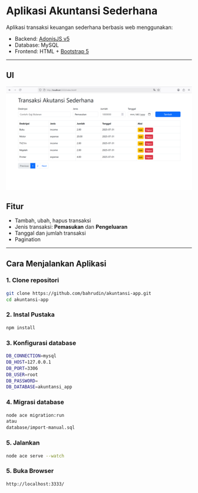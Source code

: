 # Aplikasi Akuntansi Sederhana

Aplikasi transaksi keuangan sederhana berbasis web menggunakan:
- Backend: [AdonisJS v5](https://adonisjs.com/)
- Database: MySQL
- Frontend: HTML + [Bootstrap 5](https://getbootstrap.com/)

---
## UI
![Tampilan Aplikasi](public/UI.png)
## Fitur

- Tambah, ubah, hapus transaksi
- Jenis transaksi: **Pemasukan** dan **Pengeluaran**
- Tanggal dan jumlah transaksi
- Pagination

---

## Cara Menjalankan Aplikasi

### 1. Clone repositori
```bash
git clone https://github.com/bahrudin/akuntansi-app.git
cd akuntansi-app
```
### 2. Instal Pustaka
```bash
npm install
```
### 3. Konfigurasi database
```bash
DB_CONNECTION=mysql
DB_HOST=127.0.0.1
DB_PORT=3306
DB_USER=root
DB_PASSWORD=
DB_DATABASE=akuntansi_app
```
### 4. Migrasi database
```bash
node ace migration:run
atau
database/import-manual.sql
```
### 5. Jalankan
```bash
node ace serve --watch
```
### 5. Buka Browser
```bash
http://localhost:3333/
```



